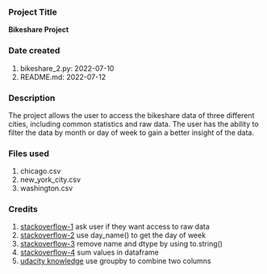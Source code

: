 ### Project Title
**Bikeshare Project**

### Date created
1. bikeshare_2.py: 2022-07-10
2. README.md: 2022-07-12

### Description
The project allows the user to access the bikeshare data of three different cities, including common statistics and raw data. The user has the ability to filter the data by month or day of week to gain a better insight of the data.

### Files used
1. chicago.csv
2. new_york_city.csv
3. washington.csv

### Credits
1. [stackoverflow-1](https://stackoverflow.com/questions/50866850/ask-user-to-continue-viewing-the-next-5-lines-of-data)
       ask user if they want access to raw data
2. [stackoverflow-2](https://stackoverflow.com/questions/60339049/weekday-name-from-a-pandas-dataframe-date-object)
       use day_name() to get the day of week
4. [stackoverflow-3](https://stackoverflow.com/questions/53025207/how-do-i-remove-name-and-dtype-from-pandas-output)
       remove name and dtype by using to.string()
5. [stackoverflow-4](https://stackoverflow.com/questions/38733477/whats-the-best-way-to-sum-all-values-in-a-pandas-dataframe)
       sum values in dataframe
6. [udacity knowledge](https://knowledge.udacity.com/questions/728649)
       use groupby to combine two columns
